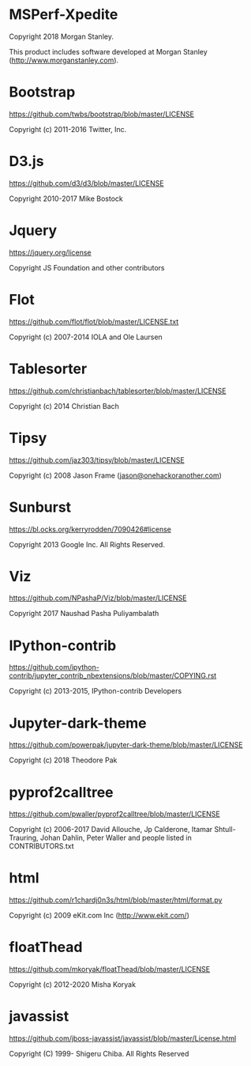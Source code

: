 MSPerf-Xpedite
==============

Copyright 2018 Morgan Stanley.

This product includes software developed at Morgan Stanley (http://www.morganstanley.com).

Bootstrap
=========

https://github.com/twbs/bootstrap/blob/master/LICENSE

Copyright (c) 2011-2016 Twitter, Inc.

D3.js
=====

https://github.com/d3/d3/blob/master/LICENSE

Copyright 2010-2017 Mike Bostock

Jquery
======

https://jquery.org/license

Copyright JS Foundation and other contributors

Flot
====

https://github.com/flot/flot/blob/master/LICENSE.txt

Copyright (c) 2007-2014 IOLA and Ole Laursen

Tablesorter
===========

https://github.com/christianbach/tablesorter/blob/master/LICENSE

Copyright (c) 2014 Christian Bach

Tipsy
=====

https://github.com/jaz303/tipsy/blob/master/LICENSE

Copyright (c) 2008 Jason Frame (jason@onehackoranother.com)

Sunburst
========

https://bl.ocks.org/kerryrodden/7090426#license

Copyright 2013 Google Inc. All Rights Reserved.

Viz
===

https://github.com/NPashaP/Viz/blob/master/LICENSE

Copyright 2017 Naushad Pasha Puliyambalath

IPython-contrib
===============

https://github.com/ipython-contrib/jupyter_contrib_nbextensions/blob/master/COPYING.rst

Copyright (c) 2013-2015, IPython-contrib Developers

Jupyter-dark-theme
===============

https://github.com/powerpak/jupyter-dark-theme/blob/master/LICENSE

Copyright (c) 2018 Theodore Pak

pyprof2calltree
===============

https://github.com/pwaller/pyprof2calltree/blob/master/LICENSE

Copyright (c) 2006-2017 David Allouche, Jp Calderone, Itamar Shtull-Trauring,
Johan Dahlin, Peter Waller and people listed in CONTRIBUTORS.txt

html
===============

https://github.com/r1chardj0n3s/html/blob/master/html/format.py

Copyright (c) 2009 eKit.com Inc (http://www.ekit.com/)

floatThead
==========

https://github.com/mkoryak/floatThead/blob/master/LICENSE

Copyright (c) 2012-2020 Misha Koryak

javassist
==========

https://github.com/jboss-javassist/javassist/blob/master/License.html

Copyright (C) 1999- Shigeru Chiba. All Rights Reserved
